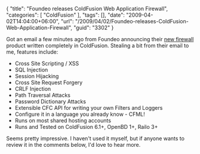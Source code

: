 {
	"title": "Foundeo releases ColdFusion Web Application Firewall",
	"categories": [
		"ColdFusion"
	],
	"tags": [],
	"date": "2009-04-02T14:04:00+06:00",
	"url": "/2009/04/02/Foundeo-releases-ColdFusion-Web-Application-Firewall",
	"guid": "3302"
}

Got an email a few minutes ago from Foundeo announcing their <a href="http://foundeo.com/security/">new firewall</a> product written completely in ColdFusion. Stealing a bit from their email to me, features include:

<ul>
<li>Cross Site Scripting / XSS
<li>SQL Injection
<li>Session Hijacking
<li>Cross Site Request Forgery
<li>CRLF Injection
<li>Path Traversal Attacks
<li>Password Dictionary Attacks
<li>Extensible CFC API for writing your own Filters and Loggers
<li>Configure it in a language you already know - CFML!
<li>Runs on most shared hosting accounts
<li>Runs and Tested on ColdFusion 6.1+, OpenBD 1+, Railo 3+
</ul>

Seems pretty impressive. I haven't used it myself, but if anyone wants to review it in the comments below, I'd love to hear more.